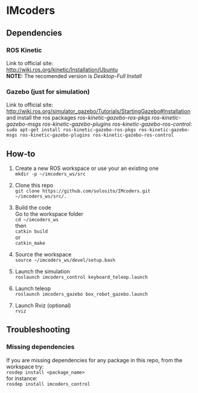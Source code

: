 # IMcoders

## Dependencies
### ROS Kinetic
Link to official site:  
http://wiki.ros.org/kinetic/Installation/Ubuntu  
**NOTE:** The recomended version is _Desktop-Full Install_

### Gazebo (just for simulation)
Link to official site:  
http://wiki.ros.org/simulator_gazebo/Tutorials/StartingGazebo#Installation  
and install the ros packages _ros-kinetic-gazebo-ros-pkgs ros-kinetic-gazebo-msgs ros-kinetic-gazebo-plugins ros-kinetic-gazebo-ros-control_:  
`sudo apt-get install ros-kinetic-gazebo-ros-pkgs ros-kinetic-gazebo-msgs ros-kinetic-gazebo-plugins ros-kinetic-gazebo-ros-control`

## How-to
1. Create a new ROS workspace or use your an existing one  
`mkdir -p ~/imcoders_ws/src`

1. Clone this repo  
`git clone https://github.com/solosito/IMcoders.git ~/imcoders_ws/src/.`

1. Build the code  
Go to the workspace folder  
`cd ~/imcoders_ws`  
then  
`catkin build`  
or  
`catkin_make`  
1. Source the workspace  
`source ~/imcoders_ws/devel/setup.bash`

1. Launch the simulation  
`roslaunch imcoders_control keyboard_teleop.launch`

1. Launch teleop  
`roslaunch imcoders_gazebo box_robot_gazebo.launch`

1. Launch Rviz (optional)  
`rviz`

## Troubleshooting
### Missing dependencies
If you are missing dependencies for any package in this repo, from the workspace try:  
`rosdep install <package_name>`  
for instance:  
`rosdep install imcoders_control`  

